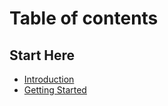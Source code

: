 # Table of contents

## Start Here

- [Introduction](README.md)
- [Getting Started](getting-started.md)
